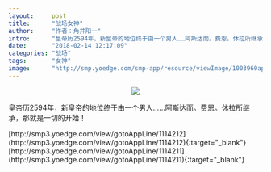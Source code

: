 ```yaml
---
layout:     post
title:      "战场女神"
author:     "作者：角井阳一"
intro:      "皇帝历2594年，新皇帝的地位终于由一个男人……阿斯达而。费恩。休拉所继承，那就是一切的开始！"
date:       "2018-02-14 12:17:09"
categories: "战场"
tags:       "女神"
image:      "http://smp.yoedge.com/smp-app/resource/viewImage/1003960appline.png"
---
```

<div style="text-align: center">
<p><img src="http://smp.yoedge.com/smp-app/resource/viewImage/1003960appline.png"/></p>
</div>
<p class="post-meta">
<span>皇帝历2594年，新皇帝的地位终于由一个男人……阿斯达而。费恩。休拉所继承，那就是一切的开始！</span>
</p>
[http://smp3.yoedge.com/view/gotoAppLine/1114212](http://smp3.yoedge.com/view/gotoAppLine/1114212){:target="_blank"}
[http://smp3.yoedge.com/view/gotoAppLine/1114211](http://smp3.yoedge.com/view/gotoAppLine/1114211){:target="_blank"}


